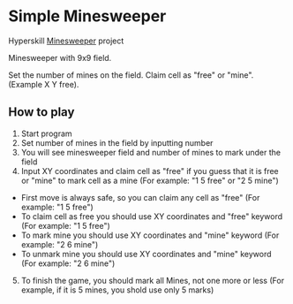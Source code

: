 # Simple Minesweeper

Hyperskill [Minesweeper](https://hyperskill.org/projects/77) project

Minesweeper with 9x9 field.

Set the number of mines on the field.
Claim cell as "free" or "mine". (Example X Y free).

## How to play

1. Start program
2. Set number of mines in the field by inputting number
3. You will see minesweeper field and number of mines to mark under the field 
4. Input XY coordinates and claim cell as "free" if you guess that it is free or "mine" to mark cell as a mine (For example: "1 5 free" or "2 5 mine")
- First move is always safe, so you can claim any cell as "free" (For example: "1 5 free")
- To claim cell as free you should use XY coordinates and "free" keyword (For example: "1 5 free")
- To mark mine you should use XY coordinates and "mine" keyword (For example: "2 6 mine")
- To unmark mine you should use XY coordinates and "mine" keyword (For example: "2 6 mine")
5. To finish the game, you should mark all Mines, not one more or less (For example, if it is 5 mines, you shold use only 5 marks)
